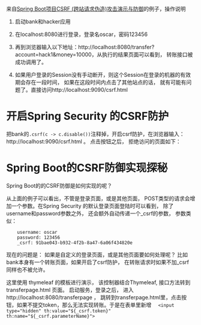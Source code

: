 来自[Spring Boot项目CSRF (跨站请求伪造)攻击演示与防御](https://oscar.blog.csdn.net/article/details/125830688)的例子，操作说明

1. 启动bank和hacker应用
2. 在localhost:8080进行登录，登录名oscar，密码123456
3. 再到浏览器输入以下地址：http://localhost:8080/transfer?account=hack1&money=10000，从执行的结果页面可以看到， 转账接口被成功调用了。

4. 如果用户登录的Session没有手动断开，则这个Session在登录的机器的有效期会存在一段时间， 如果在这段时间内点击了其他站点的话， 就有可能有问题了。直接访问http://localhost:9090/csrf.html


# 开启Spring Security 的CSRF防护
把bank的`.csrf(c -> c.disable())`注释掉，开启csrf防护，在浏览器输入：http://localhost:9090/csrf.html 。 点击按钮之后， 拒绝访问的页面如下：


# Spring Boot的CSRF防御实现探秘
Spring Boot的的CSRF防御是如何实现的呢？

从上面的例子可以看出，不管是登录页面，或是其他页面， POST类型的请求会增加一个参数。在Spring Security 的默认登录页面登陆时可以看到， 除了username和password参数之外， 还会额外自动传递一个_csrf的参数， 参数类似：
```
    username: oscar
    password: 123456
    _csrf: 91bae043-b932-4f2b-8a47-6a06f434820e
```
现在的问题是： 如果是自定义的登录页面，或是其他页面要如何处理呢？
比如bank本身有一个转账页面，如果开启了csrf防护， 在转账请求时如果不加_csrf 同样也不被允许。

这里使用 thymeleaf 的模板进行演示， 
该控制器结合Thymeleaf, 接口方法转到 transferpage.html 页面。
启动服务，登录之后， 进入 http://localhost:8080/transferpage ， 跳转到transferpage.html里，点击按钮，如果不提交token，那么无法实现转账。于是在表单里新增
`   <input type="hidden" th:value="${_csrf.token}" th:name="${_csrf.parameterName}"> `